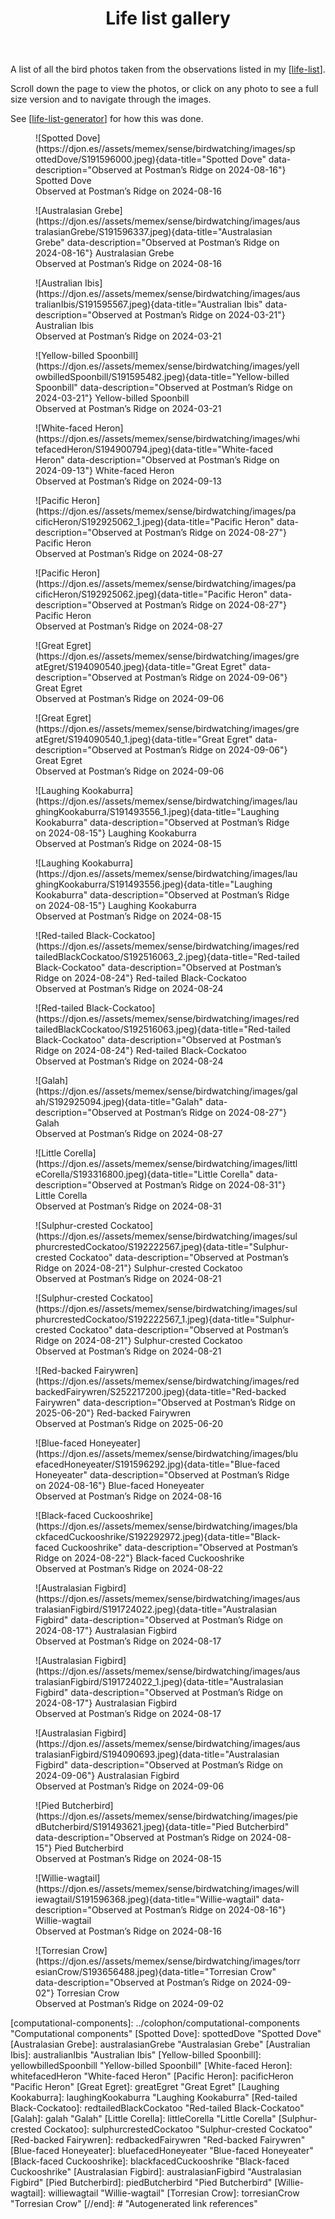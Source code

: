 ﻿---
tags: birdwatching, birding
title: Life list gallery
type: birds
---
A list of all the bird photos taken from the observations listed in my [[life-list]].

Scroll down the page to view the photos, or click on any photo to see a full size version and to navigate through the images. 

See [[life-list-generator]] for how this was done.


<figure markdown>
  ![Spotted Dove](https://djon.es//assets/memex/sense/birdwatching/images/spottedDove/S191596000.jpeg){data-title="Spotted Dove" data-description="Observed at Postman’s Ridge on 2024-08-16"}
  <caption>Spotted Dove<br />Observed at Postman’s Ridge on 2024-08-16</caption>
</figure>

<figure markdown>
  ![Australasian Grebe](https://djon.es//assets/memex/sense/birdwatching/images/australasianGrebe/S191596337.jpeg){data-title="Australasian Grebe" data-description="Observed at Postman’s Ridge on 2024-08-16"}
  <caption>Australasian Grebe<br />Observed at Postman’s Ridge on 2024-08-16</caption>
</figure>

<figure markdown>
  ![Australian Ibis](https://djon.es//assets/memex/sense/birdwatching/images/australianIbis/S191595567.jpeg){data-title="Australian Ibis" data-description="Observed at Postman’s Ridge on 2024-03-21"}
  <caption>Australian Ibis<br />Observed at Postman’s Ridge on 2024-03-21</caption>
</figure>

<figure markdown>
  ![Yellow-billed Spoonbill](https://djon.es//assets/memex/sense/birdwatching/images/yellowbilledSpoonbill/S191595482.jpeg){data-title="Yellow-billed Spoonbill" data-description="Observed at Postman’s Ridge on 2024-03-21"}
  <caption>Yellow-billed Spoonbill<br />Observed at Postman’s Ridge on 2024-03-21</caption>
</figure>

<figure markdown>
  ![White-faced Heron](https://djon.es//assets/memex/sense/birdwatching/images/whitefacedHeron/S194900794.jpeg){data-title="White-faced Heron" data-description="Observed at Postman’s Ridge on 2024-09-13"}
  <caption>White-faced Heron<br />Observed at Postman’s Ridge on 2024-09-13</caption>
</figure>

<figure markdown>
  ![Pacific Heron](https://djon.es//assets/memex/sense/birdwatching/images/pacificHeron/S192925062_1.jpeg){data-title="Pacific Heron" data-description="Observed at Postman’s Ridge on 2024-08-27"}
  <caption>Pacific Heron<br />Observed at Postman’s Ridge on 2024-08-27</caption>
</figure>

<figure markdown>
  ![Pacific Heron](https://djon.es//assets/memex/sense/birdwatching/images/pacificHeron/S192925062.jpeg){data-title="Pacific Heron" data-description="Observed at Postman’s Ridge on 2024-08-27"}
  <caption>Pacific Heron<br />Observed at Postman’s Ridge on 2024-08-27</caption>
</figure>

<figure markdown>
  ![Great Egret](https://djon.es//assets/memex/sense/birdwatching/images/greatEgret/S194090540.jpeg){data-title="Great Egret" data-description="Observed at Postman’s Ridge on 2024-09-06"}
  <caption>Great Egret<br />Observed at Postman’s Ridge on 2024-09-06</caption>
</figure>

<figure markdown>
  ![Great Egret](https://djon.es//assets/memex/sense/birdwatching/images/greatEgret/S194090540_1.jpeg){data-title="Great Egret" data-description="Observed at Postman’s Ridge on 2024-09-06"}
  <caption>Great Egret<br />Observed at Postman’s Ridge on 2024-09-06</caption>
</figure>

<figure markdown>
  ![Laughing Kookaburra](https://djon.es//assets/memex/sense/birdwatching/images/laughingKookaburra/S191493556_1.jpeg){data-title="Laughing Kookaburra" data-description="Observed at Postman’s Ridge on 2024-08-15"}
  <caption>Laughing Kookaburra<br />Observed at Postman’s Ridge on 2024-08-15</caption>
</figure>

<figure markdown>
  ![Laughing Kookaburra](https://djon.es//assets/memex/sense/birdwatching/images/laughingKookaburra/S191493556.jpeg){data-title="Laughing Kookaburra" data-description="Observed at Postman’s Ridge on 2024-08-15"}
  <caption>Laughing Kookaburra<br />Observed at Postman’s Ridge on 2024-08-15</caption>
</figure>

<figure markdown>
  ![Red-tailed Black-Cockatoo](https://djon.es//assets/memex/sense/birdwatching/images/redtailedBlackCockatoo/S192516063_2.jpeg){data-title="Red-tailed Black-Cockatoo" data-description="Observed at Postman’s Ridge on 2024-08-24"}
  <caption>Red-tailed Black-Cockatoo<br />Observed at Postman’s Ridge on 2024-08-24</caption>
</figure>

<figure markdown>
  ![Red-tailed Black-Cockatoo](https://djon.es//assets/memex/sense/birdwatching/images/redtailedBlackCockatoo/S192516063.jpeg){data-title="Red-tailed Black-Cockatoo" data-description="Observed at Postman’s Ridge on 2024-08-24"}
  <caption>Red-tailed Black-Cockatoo<br />Observed at Postman’s Ridge on 2024-08-24</caption>
</figure>

<figure markdown>
  ![Galah](https://djon.es//assets/memex/sense/birdwatching/images/galah/S192925094.jpeg){data-title="Galah" data-description="Observed at Postman’s Ridge on 2024-08-27"}
  <caption>Galah<br />Observed at Postman’s Ridge on 2024-08-27</caption>
</figure>

<figure markdown>
  ![Little Corella](https://djon.es//assets/memex/sense/birdwatching/images/littleCorella/S193316800.jpeg){data-title="Little Corella" data-description="Observed at Postman’s Ridge on 2024-08-31"}
  <caption>Little Corella<br />Observed at Postman’s Ridge on 2024-08-31</caption>
</figure>

<figure markdown>
  ![Sulphur-crested Cockatoo](https://djon.es//assets/memex/sense/birdwatching/images/sulphurcrestedCockatoo/S192222567.jpeg){data-title="Sulphur-crested Cockatoo" data-description="Observed at Postman’s Ridge on 2024-08-21"}
  <caption>Sulphur-crested Cockatoo<br />Observed at Postman’s Ridge on 2024-08-21</caption>
</figure>

<figure markdown>
  ![Sulphur-crested Cockatoo](https://djon.es//assets/memex/sense/birdwatching/images/sulphurcrestedCockatoo/S192222567_1.jpeg){data-title="Sulphur-crested Cockatoo" data-description="Observed at Postman’s Ridge on 2024-08-21"}
  <caption>Sulphur-crested Cockatoo<br />Observed at Postman’s Ridge on 2024-08-21</caption>
</figure>

<figure markdown>
  ![Red-backed Fairywren](https://djon.es//assets/memex/sense/birdwatching/images/redbackedFairywren/S252217200.jpeg){data-title="Red-backed Fairywren" data-description="Observed at Postman’s Ridge on 2025-06-20"}
  <caption>Red-backed Fairywren<br />Observed at Postman’s Ridge on 2025-06-20</caption>
</figure>

<figure markdown>
  ![Blue-faced Honeyeater](https://djon.es//assets/memex/sense/birdwatching/images/bluefacedHoneyeater/S191596292.jpg){data-title="Blue-faced Honeyeater" data-description="Observed at Postman’s Ridge on 2024-08-16"}
  <caption>Blue-faced Honeyeater<br />Observed at Postman’s Ridge on 2024-08-16</caption>
</figure>

<figure markdown>
  ![Black-faced Cuckooshrike](https://djon.es//assets/memex/sense/birdwatching/images/blackfacedCuckooshrike/S192292972.jpeg){data-title="Black-faced Cuckooshrike" data-description="Observed at Postman’s Ridge on 2024-08-22"}
  <caption>Black-faced Cuckooshrike<br />Observed at Postman’s Ridge on 2024-08-22</caption>
</figure>

<figure markdown>
  ![Australasian Figbird](https://djon.es//assets/memex/sense/birdwatching/images/australasianFigbird/S191724022.jpeg){data-title="Australasian Figbird" data-description="Observed at Postman’s Ridge on 2024-08-17"}
  <caption>Australasian Figbird<br />Observed at Postman’s Ridge on 2024-08-17</caption>
</figure>

<figure markdown>
  ![Australasian Figbird](https://djon.es//assets/memex/sense/birdwatching/images/australasianFigbird/S191724022_1.jpeg){data-title="Australasian Figbird" data-description="Observed at Postman’s Ridge on 2024-08-17"}
  <caption>Australasian Figbird<br />Observed at Postman’s Ridge on 2024-08-17</caption>
</figure>

<figure markdown>
  ![Australasian Figbird](https://djon.es//assets/memex/sense/birdwatching/images/australasianFigbird/S194090693.jpeg){data-title="Australasian Figbird" data-description="Observed at Postman’s Ridge on 2024-09-06"}
  <caption>Australasian Figbird<br />Observed at Postman’s Ridge on 2024-09-06</caption>
</figure>

<figure markdown>
  ![Pied Butcherbird](https://djon.es//assets/memex/sense/birdwatching/images/piedButcherbird/S191493621.jpeg){data-title="Pied Butcherbird" data-description="Observed at Postman’s Ridge on 2024-08-15"}
  <caption>Pied Butcherbird<br />Observed at Postman’s Ridge on 2024-08-15</caption>
</figure>

<figure markdown>
  ![Willie-wagtail](https://djon.es//assets/memex/sense/birdwatching/images/williewagtail/S191596368.jpeg){data-title="Willie-wagtail" data-description="Observed at Postman’s Ridge on 2024-08-16"}
  <caption>Willie-wagtail<br />Observed at Postman’s Ridge on 2024-08-16</caption>
</figure>

<figure markdown>
  ![Torresian Crow](https://djon.es//assets/memex/sense/birdwatching/images/torresianCrow/S193656488.jpeg){data-title="Torresian Crow" data-description="Observed at Postman’s Ridge on 2024-09-02"}
  <caption>Torresian Crow<br />Observed at Postman’s Ridge on 2024-09-02</caption>
</figure>

[//begin]: # "Autogenerated by lifeList.py"
[life-list]: life-list "Life list"
[birding]: birding "Birding"
[life-list-generator]: life-list-generator "Life list generator"
[computational-components]: ../colophon/computational-components "Computational components" [Spotted Dove]: spottedDove "Spotted Dove"
[Australasian Grebe]: australasianGrebe "Australasian Grebe"
[Australian Ibis]: australianIbis "Australian Ibis"
[Yellow-billed Spoonbill]: yellowbilledSpoonbill "Yellow-billed Spoonbill"
[White-faced Heron]: whitefacedHeron "White-faced Heron"
[Pacific Heron]: pacificHeron "Pacific Heron"
[Great Egret]: greatEgret "Great Egret"
[Laughing Kookaburra]: laughingKookaburra "Laughing Kookaburra"
[Red-tailed Black-Cockatoo]: redtailedBlackCockatoo "Red-tailed Black-Cockatoo"
[Galah]: galah "Galah"
[Little Corella]: littleCorella "Little Corella"
[Sulphur-crested Cockatoo]: sulphurcrestedCockatoo "Sulphur-crested Cockatoo"
[Red-backed Fairywren]: redbackedFairywren "Red-backed Fairywren"
[Blue-faced Honeyeater]: bluefacedHoneyeater "Blue-faced Honeyeater"
[Black-faced Cuckooshrike]: blackfacedCuckooshrike "Black-faced Cuckooshrike"
[Australasian Figbird]: australasianFigbird "Australasian Figbird"
[Pied Butcherbird]: piedButcherbird "Pied Butcherbird"
[Willie-wagtail]: williewagtail "Willie-wagtail"
[Torresian Crow]: torresianCrow "Torresian Crow"
[//end]: # "Autogenerated link references"